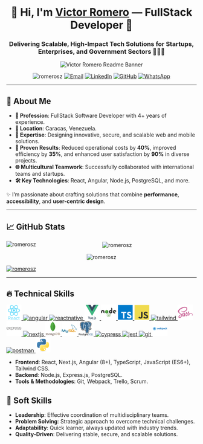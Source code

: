 <div align="center">
  <h1>👋 Hi, I'm <a href="https://www.linkedin.com/in/romerovictordev/">Victor Romero</a> — FullStack Developer 🚀</h1>
  <h3>Delivering Scalable, High-Impact Tech Solutions for Startups, Enterprises, and Government Sectors 👨🏼‍💻 </h3>
  <img src="https://github.com/RomeroSz/RomeroSz/assets/94831223/3d534654-7eb5-4c6a-8fda-4f5f52461195" alt="Victor Romero Readme Banner" width="800"/>
<p align="center">
  <img src="https://komarev.com/ghpvc/?username=romerosz&label=Profile%20views&color=0e75b6&style=flat" alt="romerosz" />
  <a target="_blank" href="mailto:romerovictordev@gmail.com"><img src="https://img.shields.io/badge/Email-D14836?style=for-the-badge&logo=gmail&logoColor=white" alt="Email"></a>
  <a href="https://www.linkedin.com/in/romerovictordev/" target="_blank"><img src="https://img.shields.io/badge/LinkedIn-0077B5?style=for-the-badge&logo=linkedin&logoColor=white" alt="LinkedIn"></a>
  <a href="https://github.com/RomeroSz" target="_blank"><img src="https://img.shields.io/badge/GitHub-100000?style=for-the-badge&logo=github&logoColor=white" alt="GitHub"></a>
  <a href="https://api.whatsapp.com/send?phone=+584242798175&text=Hola%20V%C3%ADctor,%20quiero%20comunicarme%20contigo" target="_blank"><img src="https://img.shields.io/badge/WhatsApp-25D366?style=for-the-badge&logo=whatsapp&logoColor=white" alt="WhatsApp"></a>
</p>

</div>

---

## 🌟 About Me  

- **🔧 Profession**: FullStack Software Developer with 4+ years of experience.  
- **📍 Location**: Caracas, Venezuela.  
- **💼 Expertise**: Designing innovative, secure, and scalable web and mobile solutions.  
- **🚀 Proven Results**: Reduced operational costs by **40%**, improved efficiency by **35%**, and enhanced user satisfaction by **90%** in diverse projects.  
- **🌐 Multicultural Teamwork**: Successfully collaborated with international teams and startups.  
- **🛠️ Key Technologies**: React, Angular, Node.js, PostgreSQL, and more.  

✨ I’m passionate about crafting solutions that combine **performance**, **accessibility**, and **user-centric design**.

---

## 📈 GitHub Stats  

<p><img align="left" src="https://github-readme-stats.vercel.app/api/top-langs?username=romerosz&show_icons=true&locale=en&layout=compact" alt="romerosz" /></p>

<p align="center">&nbsp;<img align="center" src="https://github-readme-stats.vercel.app/api?username=romerosz&show_icons=true&locale=en" alt="romerosz" /></p>

<p align="center" ><img align="center" src="https://github-readme-streak-stats.herokuapp.com/?user=romerosz&" alt="romerosz" /></p>

<a href="https://github.com/ryo-ma/github-profile-trophy"><img src="https://github-profile-trophy.vercel.app/?username=romerosz" alt="romerosz" /></a>

---

## 🔥 Technical Skills

<p align="left">
  <a href="https://reactjs.org/" target="_blank" rel="noreferrer"> <img src="https://raw.githubusercontent.com/devicons/devicon/master/icons/react/react-original-wordmark.svg" alt="react" width="40" height="40"/> </a>
  <a href="https://angular.io" target="_blank" rel="noreferrer"> <img src="https://angular.io/assets/images/logos/angular/angular.svg" alt="angular" width="40" height="40"/> </a>
  <a href="https://reactnative.dev/" target="_blank" rel="noreferrer"> <img src="https://reactnative.dev/img/header_logo.svg" alt="reactnative" width="40" height="40"/> </a>
  <a href="https://vuejs.org/" target="_blank" rel="noreferrer"> <img src="https://raw.githubusercontent.com/devicons/devicon/master/icons/vuejs/vuejs-original-wordmark.svg" alt="vuejs" width="40" height="40"/> </a> <a href="https://nodejs.org" target="_blank" rel="noreferrer"> <img src="https://raw.githubusercontent.com/devicons/devicon/master/icons/nodejs/nodejs-original-wordmark.svg" alt="nodejs" width="40" height="40"/> </a>
  <a href="https://www.typescriptlang.org/" target="_blank" rel="noreferrer"> <img src="https://raw.githubusercontent.com/devicons/devicon/master/icons/typescript/typescript-original.svg" alt="typescript" width="40" height="40"/> </a>
  <a href="https://developer.mozilla.org/en-US/docs/Web/JavaScript" target="_blank" rel="noreferrer"> <img src="https://raw.githubusercontent.com/devicons/devicon/master/icons/javascript/javascript-original.svg" alt="javascript" width="40" height="40"/> </a>
  <a href="https://tailwindcss.com/" target="_blank" rel="noreferrer"> <img src="https://www.vectorlogo.zone/logos/tailwindcss/tailwindcss-icon.svg" alt="tailwind" width="40" height="40"/> </a>
  <a href="https://sass-lang.com" target="_blank" rel="noreferrer"> <img src="https://raw.githubusercontent.com/devicons/devicon/master/icons/sass/sass-original.svg" alt="sass" width="40" height="40"/> </a>
  <a href="https://expressjs.com" target="_blank" rel="noreferrer"> <img src="https://raw.githubusercontent.com/devicons/devicon/master/icons/express/express-original-wordmark.svg" alt="express" width="40" height="40"/> </a>
  <a href="https://nextjs.org/" target="_blank" rel="noreferrer"> <img src="https://cdn.worldvectorlogo.com/logos/nextjs-2.svg" alt="nextjs" width="40" height="40"/> </a><a href="https://www.mongodb.com/" target="_blank" rel="noreferrer"> <img src="https://raw.githubusercontent.com/devicons/devicon/master/icons/mongodb/mongodb-original-wordmark.svg" alt="mongodb" width="40" height="40"/> </a>
  <a href="https://www.mysql.com/" target="_blank" rel="noreferrer"> <img src="https://raw.githubusercontent.com/devicons/devicon/master/icons/mysql/mysql-original-wordmark.svg" alt="mysql" width="40" height="40"/> </a>
  <a href="https://www.postgresql.org" target="_blank" rel="noreferrer"> <img src="https://raw.githubusercontent.com/devicons/devicon/master/icons/postgresql/postgresql-original-wordmark.svg" alt="postgresql" width="40" height="40"/> </a><a href="https://www.cypress.io" target="_blank" rel="noreferrer"> <img src="https://raw.githubusercontent.com/simple-icons/simple-icons/6e46ec1fc23b60c8fd0d2f2ff46db82e16dbd75f/icons/cypress.svg" alt="cypress" width="40" height="40"/> </a>
  <a href="https://jestjs.io" target="_blank" rel="noreferrer"> <img src="https://www.vectorlogo.zone/logos/jestjsio/jestjsio-icon.svg" alt="jest" width="40" height="40"/> </a><a href="https://git-scm.com/" target="_blank" rel="noreferrer"> <img src="https://www.vectorlogo.zone/logos/git-scm/git-scm-icon.svg" alt="git" width="40" height="40"/> </a>
  <a href="https://webpack.js.org" target="_blank" rel="noreferrer"> <img src="https://raw.githubusercontent.com/devicons/devicon/d00d0969292a6569d45b06d3f350f463a0107b0d/icons/webpack/webpack-original-wordmark.svg" alt="webpack" width="40" height="40"/> </a>
  <a href="https://postman.com" target="_blank" rel="noreferrer"> <img src="https://www.vectorlogo.zone/logos/getpostman/getpostman-icon.svg" alt="postman" width="40" height="40"/> </a>
  <a href="https://www.python.org" target="_blank" rel="noreferrer"> <img src="https://raw.githubusercontent.com/devicons/devicon/master/icons/python/python-original.svg" alt="python" width="40" height="40"/> </a>
</p>


- **Frontend**: React, Next.js, Angular (8+), TypeScript, JavaScript (ES6+), Tailwind CSS.  
- **Backend**: Node.js, Express.js, PostgreSQL.  
- **Tools & Methodologies**: Git, Webpack, Trello, Scrum. 

## 🌟 Soft Skills  

- **Leadership**: Effective coordination of multidisciplinary teams.  
- **Problem Solving**: Strategic approach to overcome technical challenges.  
- **Adaptability**: Quick learner, always updated with industry trends.  
- **Quality-Driven**: Delivering stable, secure, and scalable solutions.  